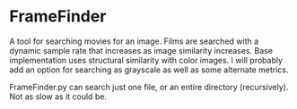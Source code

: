 # FrameFinder

A tool for searching movies for an image. Films are searched with a dynamic sample rate that increases as image similarity increases. Base implementation uses structural similarity with color images. I will probably add an option for searching as grayscale as well as some alternate metrics.

FrameFinder.py can search just one file, or an entire directory (recursively). Not as slow as it could be.
